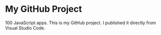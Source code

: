 # My GitHub Project

100 JavaScript apps.
This is my GitHub project. I published it directly from Visual Studio Code.